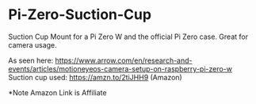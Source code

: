 # Pi-Zero-Suction-Cup
Suction Cup Mount for a Pi Zero W and the official Pi Zero case. Great for camera usage.

As seen here: https://www.arrow.com/en/research-and-events/articles/motioneyeos-camera-setup-on-raspberry-pi-zero-w  
Suction cup used: https://amzn.to/2tiJHH9 (Amazon)

*Note Amazon Link is Affiliate
